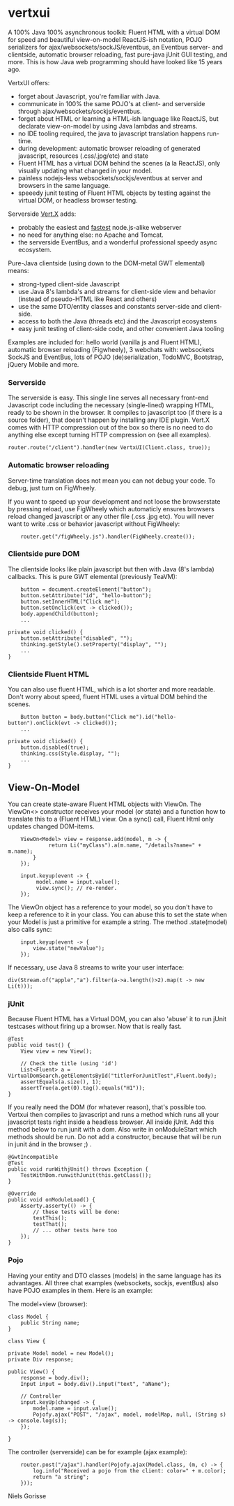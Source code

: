 vertxui
===

A 100% Java 100% asynchronous toolkit: Fluent HTML with a virtual DOM for speed and beautiful view-on-model ReactJS-ish notation, POJO serializers for ajax/websockets/sockJS/eventbus, an Eventbus server- and clientside, automatic browser reloading, fast pure-java jUnit GUI testing, and more. This is how Java web programming should have looked like 15 years ago.

VertxUI offers:
* forget about Javascript, you're familiar with Java.
* communicate in 100% the same POJO's at client- and serverside through ajax/websockets/sockjs/eventbus.
* forget about HTML or learning a HTML-ish language like ReactJS, but declarate view-on-model by using Java lambdas and streams.
* no IDE tooling required, the java to javascript translation happens run-time.
* during development: automatic browser reloading of generated javascript, resources (.css/.jpg/etc) and state
* Fluent HTML has a virtual DOM behind the scenes (a la ReactJS), only visually updating what changed in your model.
* painless nodejs-less websockets/sockjs/eventbus at server and browsers in the same language.
* speeedy junit testing of Fluent HTML objects by testing against the virtual DOM, or headless browser testing.

Serverside [Vert.X](http://vertx.io/) adds:
* probably the easiest and [fastest](https://dzone.com/articles/inside-vertx-comparison-nodejs) node.js-alike webserver
* no need for anything else: no Apache and Tomcat.
* the serverside EventBus, and a wonderful professional speedy async ecosystem.

Pure-Java clientside (using down to the DOM-metal GWT elemental) means:
* strong-typed client-side Javascript
* use Java 8's lambda's and streams for client-side view and behavior (instead of pseudo-HTML like React and others)
* use the same DTO/entity classes and constants server-side and client-side.
* access to both the Java (threads etc) ánd the Javascript ecosystems
* easy junit testing of client-side code, and other convenient Java tooling

Examples are included for: hello world (vanilla js and Fluent HTML), automatic browser reloading (Figwheely), 3 webchats with: websockets SockJS and EventBus, lots of POJO (de)serialization, TodoMVC, Bootstrap, jQuery Mobile and more.

### Serverside

The serverside is easy. This single line serves all necessary front-end Javascript code including the necessary (single-lined) wrapping HTML, ready to be shown in the browser. It compiles to javascript too (if there is a source folder), that doesn't happen by installing any IDE plugin. Vert.X comes with HTTP compression out of the box so there is no need to do anything else except turning HTTP compression on (see all examples).

	router.route("/client").handler(new VertxUI(Client.class, true));

### Automatic browser reloading

Server-time translation does not mean you can not debug your code. To debug, just turn on FigWheely. 

If you want to speed up your development and not loose the browserstate by pressing reload, use FigWheely which automaticly ensures browsers reload changed javascript or any other file (.css .jpg etc). You will never want to write .css or behavior javascript without FigWheely:

		router.get("/figWheely.js").handler(FigWheely.create());
  
### Clientside pure DOM

The clientside looks like plain javascript but then with Java (8's lambda) callbacks. This is pure GWT elemental (previously TeaVM):

		button = document.createElement("button");
		button.setAttribute("id", "hello-button");
		button.setInnerHTML("Click me");
		button.setOnclick(evt -> clicked());
		body.appendChild(button);
		...
		
	private void clicked() {
		button.setAttribute("disabled", "");
		thinking.getStyle().setProperty("display", "");
		...
	}

### Clientside Fluent HTML

You can also use fluent HTML, which is a lot shorter and more readable. Don't worry about speed, fluent HTML uses a virtual DOM behind the scenes.

		Button button = body.button("Click me").id("hello-button").onClick(evt -> clicked());
		...
		
	private void clicked() {
		button.disabled(true);
		thinking.css(Style.display, "");
		...
	}

## View-On-Model

You can create state-aware Fluent HTML objects with ViewOn. The ViewOn<> constructor receives your model (or state) and a function how to translate this to a (Fluent HTML) view. On a sync() call, Fluent Html only updates changed DOM-items.

		ViewOn<Model> view = response.add(model, m -> {
				 return Li("myClass").a(m.name, "/details?name=" + m.name);
			}
		});

		input.keyup(event -> {
			 model.name = input.value();
			 view.sync(); // re-render.
		});

The ViewOn object has a reference to your model, so you don't have to keep a reference to it in your class. You can abuse this to set the state when your Model is just a primitive for example a string. The method .state(model) also calls sync:

		input.keyup(event -> {
			view.state("newValue");
		});

If necessary, use Java 8 streams to write your user interface:

	div(Stream.of("apple","a").filter(a->a.length()>2).map(t -> new Li(t)));


### jUnit

Because Fluent HTML has a Virtual DOM, you can also 'abuse' it to run jUnit testcases without firing up a browser. Now that is really fast.

	@Test
	public void test() {
		View view = new View();

		// Check the title (using 'id')
		List<Fluent> a = VirtualDomSearch.getElementsById("titlerForJunitTest",Fluent.body);
		assertEquals(a.size(), 1);
		assertTrue(a.get(0).tag().equals("H1"));
	}

If you really need the DOM (for whatever reason), that's possible too. Vertxui then compiles to javascript and runs a method which runs all your javascript tests right inside a headless browser. All inside jUnit. Add this method below to run junit with a dom. Also write in onModuleStart which methods should be run. Do not add a constructor, because that will be run in junit ánd in the browser ;) .

	@GwtIncompatible
	@Test
	public void runWithjUnit() throws Exception {
		TestWithDom.runwithJunit(this.getClass());
	}

	@Override
	public void onModuleLoad() {
		Asserty.asserty(() -> {
			// these tests will be done:
			testThis();
			testThat();
			// ... other tests here too
		});
	}
 

### Pojo

Having your entity and DTO classes (models) in the same language has its advantages. All three chat examples (websockets, sockjs, eventBus) also have POJO examples in them. Here is an example:

The model+view (browser):

	class Model {
		public String name;
	}

	class View {

	private Model model = new Model();
	private Div response;
	
	public View() {
		response = body.div();
		Input input = body.div().input("text", "aName");
		
		// Controller		
		input.keyUp(changed -> {
			model.name = input.value();
			Pojofy.ajax("POST", "/ajax", model, modelMap, null, (String s) -> console.log(s));
		});

	}

The controller (serverside) can be for example (ajax example):

		router.post("/ajax").handler(Pojofy.ajax(Model.class, (m, c) -> {
			log.info("Received a pojo from the client: color=" + m.color);
			return "a string";
		}));

Niels Gorisse
